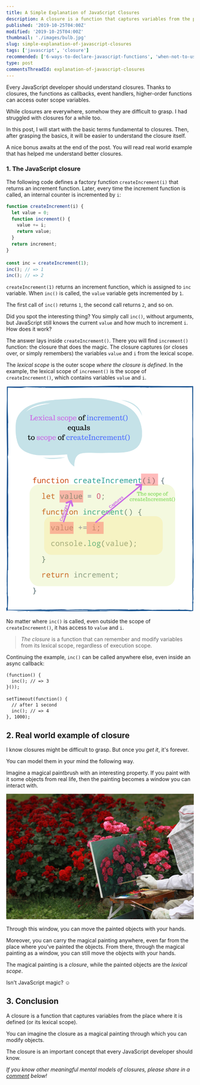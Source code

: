 ```yaml
---
title: A Simple Explanation of JavaScript Closures
description: A closure is a function that captures variables from the place where it is defined (or its lexical scope).  
published: '2019-10-25T04:00Z'
modified: '2019-10-25T04:00Z'
thumbnail: './images/bulb.jpg'
slug: simple-explanation-of-javascript-closures
tags: ['javascript', 'closure']
recommended: ['6-ways-to-declare-javascript-functions', 'when-not-to-use-arrow-functions-in-javascript']
type: post
commentsThreadId: explanation-of-javascript-closures
---
```


Every JavaScript developer should understand closures. Thanks to closures, the functions as callbacks, event handlers, higher-order functions can access outer scope variables.  

While closures are everywhere, somehow they are difficult to grasp. I had struggled with closures for a while too.  

In this post, I will start with the basic terms fundamental to closures. Then, after grasping the basics, it will be easier to understand the closure itself.  

A nice bonus awaits at the end of the post. You will read real world example that has helped me understand better closures.  

### 1. The JavaScript closure

The following code defines a factory function `createIncrement(i)` that returns an increment function. Later, every time the increment function is called, an internal counter is incremented by `i`:

```javascript
function createIncrement(i) {
  let value = 0;
  function increment() {
    value += i;
    return value;
  }
  return increment;
}

const inc = createIncrement(1);
inc(); // => 1
inc(); // => 2
```

`createIncrement(1)` returns an increment function, which is assigned to `inc` variable. When `inc()` is called, the `value` variable gets incremented by `1`.  

The first call of `inc()` returns `1`, the second call returns `2`, and so on.  

Did you spot the interesting thing? You simply call `inc()`, without arguments, but JavaScript still knows the current `value` and how much to increment `i`. How does it work? 

The answer lays inside `createIncrement()`. There you will find `increment()` function: the closure that does the magic. The closure captures (or closes over, or simply remembers) the variables `value` and `i` from the lexical scope.  

The *lexical scope* is the outer scope *where the closure is defined*. In the example, the lexical scope of `increment()` is the scope of `createIncrement()`, which contains variables `value` and `i`.  

![The lexical scope in JavaScript](./images/lexical-scope-2.png)

No matter where `inc()` is called, even outside the scope of `createIncrement()`, it has access to `value` and `i`.  

> *The closure* is a function that can remember and modify variables from its lexical scope, regardless of execution scope.  

Continuing the example, `inc()` can be called anywhere else, even inside an async callback:  
```javascript{2,7}
(function() {
  inc(); // => 3
}());

setTimeout(function() {
  // after 1 second
  inc(); // => 4
}, 1000);
```

## 2. Real world example of closure

I know closures might be difficult to grasp. But once you *get it*, it's forever. 

You can model them in your mind the following way. 

Imagine a magical paintbrush with an interesting property. If you paint with it some objects from real life, then the painting becomes a window you can interact with.  

![Painting as a model of JavaScript closures](./images/rose.jpg)

Through this window, you can move the painted objects with your hands.  

Moreover, you can carry the magical painting anywhere, even far from the place where you've painted the objects. From there, through the magical painting as a window, you can still move the objects with your hands.  

The magical painting is a *closure*, while the painted objects are the *lexical scope*.  

Isn't JavaScript magic? &#x263a;

## 3. Conclusion

A closure is a function that captures variables from the place where it is defined (or its lexical scope).  

You can imagine the closure as a magical painting through which you can modify objects.   

The closure is an important concept that every JavaScript developer should know.  

*If you know other meaningful mental models of closures, please share in a [comment](#disqus_thread) below!*